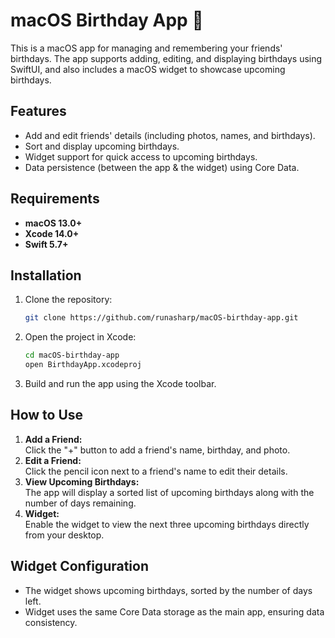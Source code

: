 # macOS Birthday App 🎉

This is a macOS app for managing and remembering your friends' birthdays. The app supports adding, editing, and displaying birthdays using SwiftUI, and also includes a macOS widget to showcase upcoming birthdays.

## Features
- Add and edit friends' details (including photos, names, and birthdays).
- Sort and display upcoming birthdays.
- Widget support for quick access to upcoming birthdays.
- Data persistence (between the app & the widget) using Core Data.

## Requirements
- **macOS 13.0+**
- **Xcode 14.0+**
- **Swift 5.7+**

## Installation
1. Clone the repository:
   ```bash
   git clone https://github.com/runasharp/macOS-birthday-app.git
   ```
2. Open the project in Xcode:
   ```bash
   cd macOS-birthday-app
   open BirthdayApp.xcodeproj
   ```
3. Build and run the app using the Xcode toolbar.

## How to Use
1. **Add a Friend:**  
   Click the "+" button to add a friend's name, birthday, and photo.  
2. **Edit a Friend:**  
   Click the pencil icon next to a friend's name to edit their details.  
3. **View Upcoming Birthdays:**  
   The app will display a sorted list of upcoming birthdays along with the number of days remaining.  
4. **Widget:**  
   Enable the widget to view the next three upcoming birthdays directly from your desktop.

## Widget Configuration
- The widget shows upcoming birthdays, sorted by the number of days left.
- Widget uses the same Core Data storage as the main app, ensuring data consistency.

